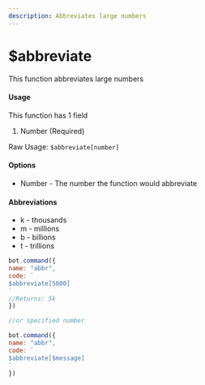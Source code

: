 ```yaml
---
description: Abbreviates large numbers
---
```


# $abbreviate

This function abbreviates large numbers

#### Usage

This function has 1 field

1. Number \(Required\)

Raw Usage: `$abbreviate[number]`

#### Options

* Number - The number the function would abbreviate

#### Abbreviations

* k - thousands
* m - millions
* b - billions
* t - trillions

```javascript
bot.command({
name: "abbr",
code: `
$abbreviate[5000]
`
//Returns: 5k
})

//or specified number

bot.command({
name: "abbr",
code: `
$abbreviate[$message]
`
})
```

